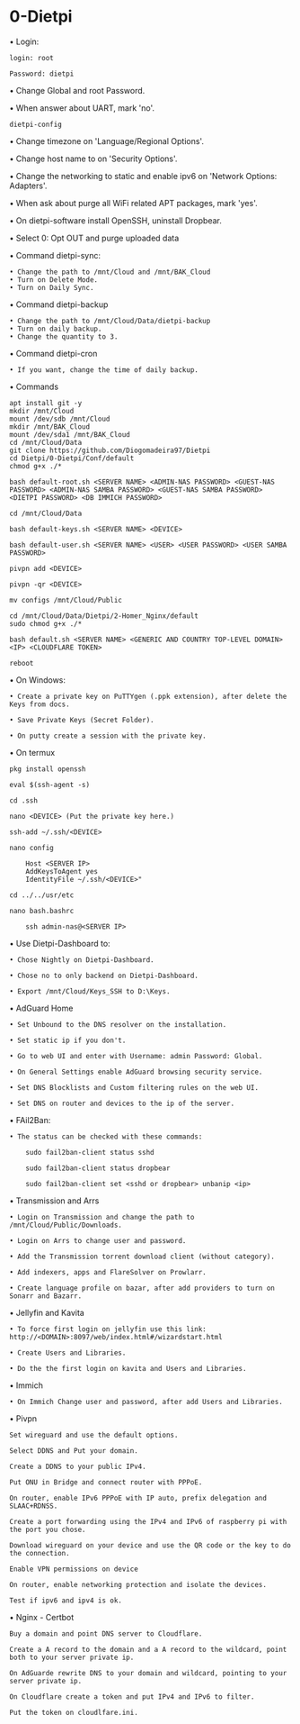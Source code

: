 # 0-Dietpi

• Login:

    login: root

    Password: dietpi

• Change Global and root Password.

• When answer about UART, mark 'no'.

    dietpi-config

• Change timezone on 'Language/Regional Options'.

• Change host name to on 'Security Options'.
	
• Change the networking to static and enable ipv6 on 'Network Options: Adapters'.

• When ask about purge all WiFi related APT packages, mark 'yes'.

• On dietpi-software install OpenSSH, uninstall Dropbear.

• Select 0: Opt OUT and purge uploaded data

• Command dietpi-sync:

    • Change the path to /mnt/Cloud and /mnt/BAK_Cloud
    • Turn on Delete Mode.
    • Turn on Daily Sync.

• Command dietpi-backup

    • Change the path to /mnt/Cloud/Data/dietpi-backup
    • Turn on daily backup.
    • Change the quantity to 3.

• Command dietpi-cron

    • If you want, change the time of daily backup.

• Commands

	apt install git -y
	mkdir /mnt/Cloud
    mount /dev/sdb /mnt/Cloud
    mkdir /mnt/BAK_Cloud
    mount /dev/sda1 /mnt/BAK_Cloud
    cd /mnt/Cloud/Data
    git clone https://github.com/Diogomadeira97/Dietpi
    cd Dietpi/0-Dietpi/Conf/default
    chmod g+x ./*

    bash default-root.sh <SERVER NAME> <ADMIN-NAS PASSWORD> <GUEST-NAS PASSWORD> <ADMIN-NAS SAMBA PASSWORD> <GUEST-NAS SAMBA PASSWORD> <DIETPI PASSWORD> <DB IMMICH PASSWORD>

	cd /mnt/Cloud/Data

	bash default-keys.sh <SERVER NAME> <DEVICE>

    bash default-user.sh <SERVER NAME> <USER> <USER PASSWORD> <USER SAMBA PASSWORD>

	pivpn add <DEVICE>

	pivpn -qr <DEVICE>

	mv configs /mnt/Cloud/Public

	cd /mnt/Cloud/Data/Dietpi/2-Homer_Nginx/default
	sudo chmod g+x ./*

	bash default.sh <SERVER NAME> <GENERIC AND COUNTRY TOP-LEVEL DOMAIN> <IP> <CLOUDFLARE TOKEN>

	reboot

• On Windows:

    • Create a private key on PuTTYgen (.ppk extension), after delete the Keys from docs.

    • Save Private Keys (Secret Folder).

    • On putty create a session with the private key.

• On termux

	pkg install openssh

	eval $(ssh-agent -s)

	cd .ssh

	nano <DEVICE> (Put the private key here.)

	ssh-add ~/.ssh/<DEVICE>

	nano config

		Host <SERVER IP>
  		AddKeysToAgent yes
  		IdentityFile ~/.ssh/<DEVICE>"

	cd ../../usr/etc	
	
	nano bash.bashrc

		ssh admin-nas@<SERVER IP>

• Use Dietpi-Dashboard to:
 	
	• Chose Nightly on Dietpi-Dashboard.

	• Chose no to only backend on Dietpi-Dashboard.

	• Export /mnt/Cloud/Keys_SSH to D:\Keys.

• AdGuard Home

	• Set Unbound to the DNS resolver on the installation.

	• Set static ip if you don't.

	• Go to web UI and enter with Username: admin Password: Global.

	• On General Settings enable AdGuard browsing security service.

	• Set DNS Blocklists and Custom filtering rules on the web UI.

	• Set DNS on router and devices to the ip of the server.

• FAil2Ban:

	• The status can be checked with these commands:

		sudo fail2ban-client status sshd

		sudo fail2ban-client status dropbear

		sudo fail2ban-client set <sshd or dropbear> unbanip <ip>

• Transmission and Arrs

	• Login on Transmission and change the path to /mnt/Cloud/Public/Downloads.

	• Login on Arrs to change user and password.

	• Add the Transmission torrent download client (without category).

	• Add indexers, apps and FlareSolver on Prowlarr.

	• Create language profile on bazar, after add providers to turn on Sonarr and Bazarr.

• Jellyfin and Kavita

	• To force first login on jellyfin use this link: http://<DOMAIN>:8097/web/index.html#/wizardstart.html

	• Create Users and Libraries.

	• Do the the first login on kavita and Users and Libraries.

• Immich

	• On Immich Change user and password, after add Users and Libraries.

• Pivpn

	Set wireguard and use the default options.

	Select DDNS and Put your domain.

	Create a DDNS to your public IPv4.

	Put ONU in Bridge and connect router with PPPoE.

	On router, enable IPv6 PPPoE with IP auto, prefix delegation and SLAAC+RDNSS.

	Create a port forwarding using the IPv4 and IPv6 of raspberry pi with the port you chose.

	Download wireguard on your device and use the QR code or the key to do the connection.

	Enable VPN permissions on device

	On router, enable networking protection and isolate the devices.

	Test if ipv6 and ipv4 is ok.

• Nginx - Certbot

	Buy a domain and point DNS server to Cloudflare.

	Create a A record to the domain and a A record to the wildcard, point both to your server private ip.

	On AdGuarde rewrite DNS to your domain and wildcard, pointing to your server private ip.

	On Cloudflare create a token and put IPv4 and IPv6 to filter.

	Put the token on cloudlfare.ini.